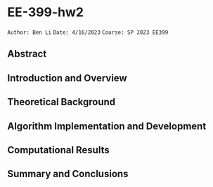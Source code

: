 # EE-399-hw2
``Author: Ben Li``
``Date: 4/16/2023``
``Course: SP 2023 EE399``

## Abstract

## Introduction and Overview

## Theoretical Background

## Algorithm Implementation and Development 


## Computational Results

## Summary and Conclusions

